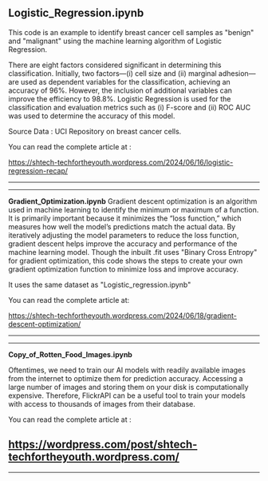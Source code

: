 **Logistic_Regression.ipynb**
-----------------------------------------------------------------------------------------

This code is an example to identify breast cancer cell samples as "benign" and "malignant" using the machine learning algorithm of Logistic Regression.

There are eight factors considered significant in determining this classification. Initially, two factors—(i) cell size and (ii) marginal adhesion—are used as dependent variables for the classification, achieving an accuracy of 96%. However, the inclusion of additional variables can improve the efficiency to 98.8%.
Logistic Regression is used for the classification and evaluation metrics such as (i) F-score and (ii) ROC AUC was used to determine the accuracy of this model. 

Source Data : UCI Repository on breast cancer cells. 

You can read the complete article at :

https://shtech-techfortheyouth.wordpress.com/2024/06/16/logistic-regression-recap/

--------------------------------------------------------------------------------------------
---------------------------------------------------------------------------------------------

**Gradient_Optimization.ipynb**
Gradient descent optimization is an algorithm used in machine learning to identify the minimum or maximum of a function. It is primarily important because it minimizes the “loss function,” which measures how well the model’s predictions match the actual data. By iteratively adjusting the model parameters to reduce the loss function, gradient descent helps improve the accuracy and performance of the machine learning model.
Though the inbuilt .fit uses "Binary Cross Entropy" for gradient optimization, this code shows the steps to create your own gradient optimization function to minimize loss and improve accuracy.

It uses the same dataset as "Logistic_regression.ipynb"

You can read the complete article at:

https://shtech-techfortheyouth.wordpress.com/2024/06/18/gradient-descent-optimization/

---------------------------------------------------------------------------------------------------
---------------------------------------------------------------------------------------------------

**Copy_of_Rotten_Food_Images.ipynb**

Oftentimes, we need to train our AI models with readily available images from the internet to optimize them for prediction accuracy. 
Accessing a large number of images and storing them on your disk is computationally expensive. 
Therefore, FlickrAPI can be a useful tool to train your models with access to thousands of images from their database.

You can read the complete article at :

https://wordpress.com/post/shtech-techfortheyouth.wordpress.com/
---------------------------------------------------------------------------------------------
----------------------------------------------------------------------------------------------
